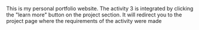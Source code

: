 This is my personal portfolio website. The activity 3 is integrated by clicking the "learn more" button on the project section.
It will redirect you to the project page where the requirements of the activity were made
